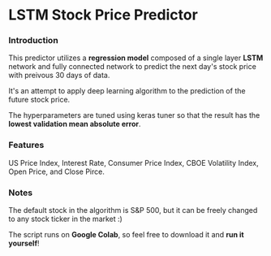 # LSTM Stock Price Predictor

### Introduction

This predictor utilizes a **regression model** composed of a single layer **LSTM** network and fully connected network to predict the next day's stock price with preivous 30 days of data.

It's an attempt to apply deep learning algorithm to the prediction of the future stock price.

The hyperparameters are tuned using keras tuner so that the result has the **lowest validation mean absolute error**.

### Features

US Price Index, Interest Rate, Consumer Price Index, CBOE Volatility Index, Open Price, and Close Pirce.

### Notes

The default stock in the algorithm is S&P 500, but it can be freely changed to any stock ticker in the market :)

The script runs on **Google Colab**, so feel free to download it and **run it yourself**!
